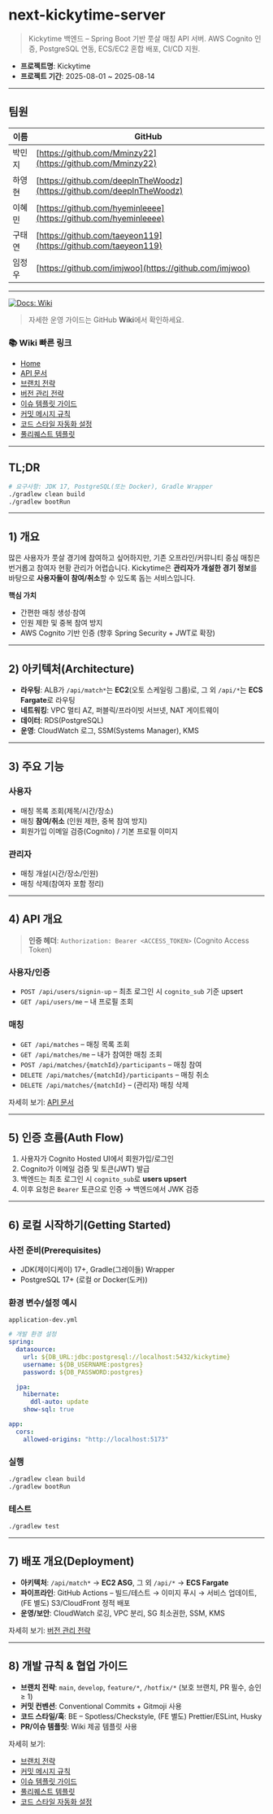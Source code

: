 # next-kickytime-server

> Kickytime 백엔드 – Spring Boot 기반 풋살 매칭 API 서버. AWS Cognito 인증, PostgreSQL 연동, ECS/EC2 혼합 배포, CI/CD 지원.

- **프로젝트명**: Kickytime
- **프로젝트 기간**: 2025-08-01 ~ 2025-08-14

---

## 팀원

| 이름 | GitHub                                               |
| --- |------------------------------------------------------|
| 박민지 | [https://github.com/Mminzy22](https://github.com/Mminzy22)             |
| 하영현 | [https://github.com/deepInTheWoodz](https://github.com/deepInTheWoodz) |
| 이혜민 | [https://github.com/hyeminleeee](https://github.com/hyeminleeee)       |
| 구태연 | [https://github.com/taeyeon119](https://github.com/taeyeon119)         |
| 임정우 | [https://github.com/imjwoo](https://github.com/imjwoo)                 |

---

[![Docs: Wiki](https://img.shields.io/badge/docs-Wiki-0366d6)](../../wiki)

> 자세한 운영 가이드는 GitHub **Wiki**에서 확인하세요.

### 📚 Wiki 빠른 링크

* [Home](../../wiki)
* [API 문서](../../wiki/API-문서)
* [브랜치 전략](../../wiki/브랜치-전략)
* [버전 관리 전략](../../wiki/버전-관리-전략)
* [이슈 템플릿 가이드](../../wiki/이슈-템플릿-가이드)
* [커밋 메시지 규칙](../../wiki/커밋-메시지-규칙)
* [코드 스타일 자동화 설정](../../wiki/코드-스타일-자동화-설정)
* [풀리퀘스트 템플릿](../../wiki/풀리퀘스트-템플릿)

---

## TL;DR

```bash
# 요구사항: JDK 17, PostgreSQL(또는 Docker), Gradle Wrapper
./gradlew clean build
./gradlew bootRun
```

---

## 1) 개요

많은 사용자가 풋살 경기에 참여하고 싶어하지만, 기존 오프라인/커뮤니티 중심 매칭은 번거롭고 참여자 현황 관리가 어렵습니다. Kickytime은 **관리자가 개설한 경기 정보**를 바탕으로 **사용자들이 참여/취소**할 수 있도록 돕는 서비스입니다.

**핵심 가치**

* 간편한 매칭 생성·참여
* 인원 제한 및 중복 참여 방지
* AWS Cognito 기반 인증 (향후 Spring Security + JWT로 확장)

---

## 2) 아키텍처(Architecture)

* **라우팅**: ALB가 `/api/match*`는 **EC2**(오토 스케일링 그룹)로, 그 외 `/api/*`는 **ECS Fargate**로 라우팅
* **네트워킹**: VPC 멀티 AZ, 퍼블릭/프라이빗 서브넷, NAT 게이트웨이
* **데이터**: RDS(PostgreSQL)
* **운영**: CloudWatch 로그, SSM(Systems Manager), KMS


---

## 3) 주요 기능

### 사용자

* 매칭 목록 조회(제목/시간/장소)
* 매칭 **참여/취소** (인원 제한, 중복 참여 방지)
* 회원가입 이메일 검증(Cognito) / 기본 프로필 이미지

### 관리자

* 매칭 개설(시간/장소/인원)
* 매칭 삭제(참여자 포함 정리)

---

## 4) API 개요

> **인증 헤더**: `Authorization: Bearer <ACCESS_TOKEN>` (Cognito Access Token)

### 사용자/인증

* `POST /api/users/signin-up` – 최초 로그인 시 `cognito_sub` 기준 upsert
* `GET /api/users/me` – 내 프로필 조회

### 매칭

* `GET /api/matches` – 매칭 목록 조회
* `GET /api/matches/me` – 내가 참여한 매칭 조회
* `POST /api/matches/{matchId}/participants` – 매칭 참여
* `DELETE /api/matches/{matchId}/participants` – 매칭 취소
* `DELETE /api/matches/{matchId}` – (관리자) 매칭 삭제


자세히 보기: [API 문서](../../wiki/API-문서)

---

## 5) 인증 흐름(Auth Flow)

1. 사용자가 Cognito Hosted UI에서 회원가입/로그인
2. Cognito가 이메일 검증 및 토큰(JWT) 발급
3. 백엔드는 최초 로그인 시 `cognito_sub`로 **users upsert**
4. 이후 요청은 `Bearer` 토큰으로 인증 → 백엔드에서 JWK 검증

---

## 6) 로컬 시작하기(Getting Started)

### 사전 준비(Prerequisites)

* JDK(제이디케이) 17+, Gradle(그레이들) Wrapper
* PostgreSQL 17+ (로컬 or Docker(도커))

### 환경 변수/설정 예시

`application-dev.yml`

```yaml
# 개발 환경 설정
spring:
  datasource:
    url: ${DB_URL:jdbc:postgresql://localhost:5432/kickytime}
    username: ${DB_USERNAME:postgres}
    password: ${DB_PASSWORD:postgres}

  jpa:
    hibernate:
      ddl-auto: update
    show-sql: true

app:
  cors:
    allowed-origins: "http://localhost:5173"
```

### 실행

```bash
./gradlew clean build
./gradlew bootRun
```

### 테스트

```bash
./gradlew test
```

---

## 7) 배포 개요(Deployment)

* **아키텍처**: `/api/match*` → **EC2 ASG**, 그 외 `/api/*` → **ECS Fargate**
* **파이프라인**: GitHub Actions – 빌드/테스트 → 이미지 푸시 → 서비스 업데이트, (FE 별도) S3/CloudFront 정적 배포
* **운영/보안**: CloudWatch 로깅, VPC 분리, SG 최소권한, SSM, KMS

자세히 보기: [버전 관리 전략](../../wiki/버전-관리-전략)

---

## 8) 개발 규칙 & 협업 가이드

* **브랜치 전략**: `main`, `develop`, `feature/*`, `/hotfix/*` (보호 브랜치, PR 필수, 승인 ≥ 1)
* **커밋 컨벤션**: Conventional Commits + Gitmoji 사용
* **코드 스타일/훅**: BE – Spotless/Checkstyle, (FE 별도) Prettier/ESLint, Husky
* **PR/이슈 템플릿**: Wiki 제공 템플릿 사용

자세히 보기:
- [브랜치 전략](../../wiki/브랜치-전략)
- [커밋 메시지 규칙](../../wiki/커밋-메시지-규칙)
- [이슈 템플릿 가이드](../../wiki/이슈-템플릿-가이드)
- [풀리퀘스트 템플릿](../../wiki/풀리퀘스트-템플릿)
- [코드 스타일 자동화 설정](../../wiki/코드-스타일-자동화-설정)
